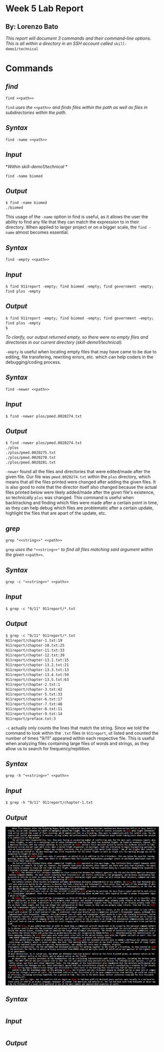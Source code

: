 # **Week 5 Lab Report** #
## By: Lorenzo Bato ##
*This report will document 3 commands and their command-line options. This is all within a directory in an SSH account called* `skill-demo1/technical`

# Commands #
## ***find*** ##
```
find <<path>>
```
`find` *uses the* `<<path>>` *and finds files within the path as well as files in subdirectories within the path.*

## *Syntax* ##
```
find -name <<path>>
```
## *Input* ##
**Within skill-demo1/technical* *
```
find -name biomed
```
## *Output* ##
```
$ find -name biomed
./biomed
```
This usage of the `-name` option in find is useful, as it allows the user the ability to find any file that they can match the expression to in their directory. When applied to larger project or on a bigger scale, the `find -name` almost becomes essential.


## *Syntax* ##
```
find -empty <<path>>
```
## *Input* ##
```
$ find 911report -empty; find biomed -empty; find government -empty; find plos -empty
```
## *Output* ##
```
$ find 911report -empty; find biomed -empty; find government -empty; find plos -empty
$
```
*To clarify, our output returned empty, so there were no empty files and directories in our current directory (skill-demo1/technical).*

`-empty` is useful when locating empty files that may have came to be due to editing, file transfering, rewriting errors, etc. which can help coders in the debugging/coding process.

## *Syntax* ##
```
find -newer <<path>>
```
## *Input* ##
```
$ find -newer plos/pmed.0020274.txt
```
## *Output* ##
```
$ find -newer plos/pmed.0020274.txt
./plos
./plos/pmed.0020275.txt
./plos/pmed.0020278.txt
./plos/pmed.0020281.txt
```
`-newer` found all the files and directories that were edited/made after the given file. Our file was `pmed.0020274.txt` within the `plos` directory, which means that all the files printed were changed after adding the given files. It is also good to note that the director itself also changed because the actual files printed below were likely added/made after the given file's existence, so technically `plos` was changed. This command is useful when backtracking and finding which files were made after a certain point in time, as they can help debug which files are problematic after a certain update, highlight the files that are apart of the update, etc.

## ***grep*** ##
```
grep "<<string>>" <<path>>
```
`grep` *uses the* `"<<string>>"` *to find all files matching said argument within the given* `<<path>>`. 
## *Syntax* ##
```
grep -c "<<string>>" <<path>>
```
## *Input* ##
```
$ grep -c "9/11" 911report/*.txt
```
## *Output* ##
```
$ grep -c "9/11" 911report/*.txt
911report/chapter-1.txt:19
911report/chapter-10.txt:25
911report/chapter-11.txt:33
911report/chapter-12.txt:39
911report/chapter-13.1.txt:15
911report/chapter-13.2.txt:21
911report/chapter-13.3.txt:13
911report/chapter-13.4.txt:59
911report/chapter-13.5.txt:63
911report/chapter-2.txt:1
911report/chapter-3.txt:42
911report/chapter-5.txt:33
911report/chapter-6.txt:17
911report/chapter-7.txt:48
911report/chapter-8.txt:11
911report/chapter-9.txt:14
911report/preface.txt:3
```
`-c` actually only counts the lines that match the string. Since we told the command to look within the `.txt` files in `911report`, ut listed and counted the number of times "9/11" appeared within each respective file. This is useful when analyzing files containing large files of words and strings, as they allow us to search for frequency/repitition.
## *Syntax* ##
```
grep -h "<<string>>" <<path>>
```
## *Input* ##
```
$ grep -h "9/11" 911report/chapter-1.txt
```
## *Output* ##
![image](grep-h.png "pic")
## *Syntax* ##
```
```
## *Input* ##
```
```
## *Output* ##
```
```